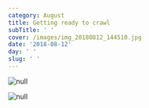 ```yaml
---
category: August
title: Getting ready to crawl
subTitle: ' '
cover: /images/img_20180812_144510.jpg
date: '2018-08-12'
day: ' '
slug: ' '
---
```

![null](/images/img_20180812_144510.jpg)

![null](/images/img_20180812_153639.jpg)
